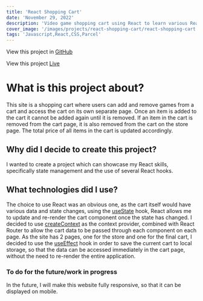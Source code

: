 ```yaml
---
title: 'React Shopping Cart'
date: 'November 29, 2022'
description: 'Video game shopping cart using React to learn various React Hooks and state management.'
cover_image: '/images/projects/react-shopping-cart/react-shopping-cart.png'
tags: 'Javascript,React,CSS,Parcel'
---
```


View this project in [GitHub](https://github.com/DomDevs2000/react-shopping-cart)

View this project [Live](https://react-shopping-cart-steel-mu.vercel.app/)

# What is this project about?

This site is a shopping cart where users can add and remove games from a cart and access the cart on its own separate page.
Once an item is added to the cart it cannot be added again until it is removed. If an item in the cart is removed from the
cart page, it is also removed from the cart on the store page. The total price of all items in the cart is updated accordingly.

## Why did I decide to create this project?

I wanted to create a project which can showcase my React skills, specifically state management and the use of several React hooks.

## What technologies did I use?

The choice to use React was an obvious one, as the cart itself would have various data and state changes, using the [useState](https://reactjs.org/docs/hooks-state.html) hook,
React allows me to update and re-render the cart component once the state has changed. I decided to use
[createContext](https://reactjs.org/docs/context.html) as the context provider, combined with React Router to allow the cart data to be
passed through each component on each page. As the site has 2 pages, one for the store and one for the final cart,
I decided to use the [useEffect](https://reactjs.org/docs/hooks-effect.html) hook in order to save the current cart to local storage, so that the data
can be accessed immediately in the cart page, without the need to re-render the entire application.

### To do for the future/work in progress

In the future, I will make this website fully responsive, so that it can be displayed on mobile.
